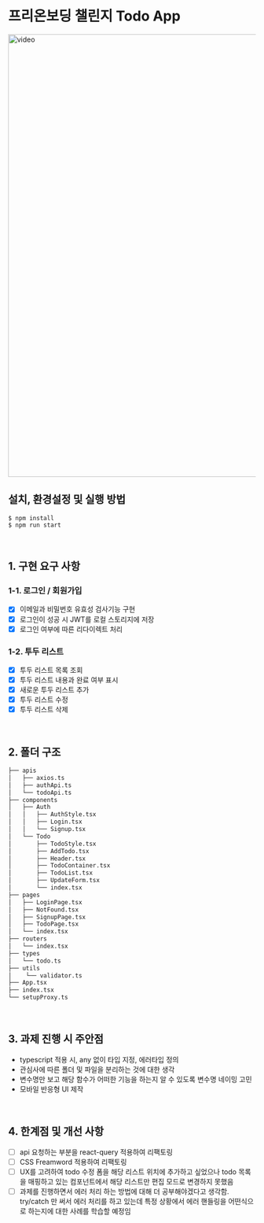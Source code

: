 # 프리온보딩 챌린지 Todo App

<img width="900" alt="video" src="https://user-images.githubusercontent.com/79828924/185189817-5bbba31e-ac6a-4f5c-b7cf-99540db5557c.gif">

<br>

## 설치, 환경설정 및 실행 방법

```
$ npm install
$ npm run start
```

<br>

## 1. 구현 요구 사항

### 1-1. 로그인 / 회원가입

- [x] 이메일과 비밀번호 유효성 검사기능 구현
- [x] 로그인이 성공 시 JWT를 로컬 스토리지에 저장
- [x] 로그인 여부에 따른 리다이렉트 처리

### 1-2. 투두 리스트

- [x] 투두 리스트 목록 조회
- [x] 투두 리스트 내용과 완료 여부 표시
- [x] 새로운 투두 리스트 추가
- [x] 투두 리스트 수정
- [x] 투두 리스트 삭제

<br>

## 2. 폴더 구조

```bash
├── apis
│   ├── axios.ts
│   ├── authApi.ts
│   └── todoApi.ts
├── components
│   ├── Auth
│   │   ├── AuthStyle.tsx
│   │   ├── Login.tsx
│   │   └── Signup.tsx
│   └── Todo
│       ├── TodoStyle.tsx
│       ├── AddTodo.tsx
│       ├── Header.tsx
│       ├── TodoContainer.tsx
│       ├── TodoList.tsx
│       ├── UpdateForm.tsx
│       └── index.tsx
├── pages
│   ├── LoginPage.tsx
│   ├── NotFound.tsx
│   ├── SignupPage.tsx
│   ├── TodoPage.tsx
│   └── index.tsx
├── routers
│   └── index.tsx
├── types
│   └── todo.ts
├── utils
│    └── validator.ts
├── App.tsx
├── index.tsx
└── setupProxy.ts
```

<br>

## 3. 과제 진행 시 주안점

- typescript 적용 시, any 없이 타입 지정, 에러타입 정의
- 관심사에 따른 폴더 및 파일을 분리하는 것에 대한 생각
- 변수명만 보고 해당 함수가 어떠한 기능을 하는지 알 수 있도록 변수명 네이밍 고민
- 모바일 반응형 UI 제작

<br>

## 4. 한계점 및 개선 사항

- [ ] api 요청하는 부분을 react-query 적용하여 리팩토링
- [ ] CSS Freamword 적용하여 리팩토링
- [ ] UX를 고려하여 todo 수정 폼을 해당 리스트 위치에 추가하고 싶었으나 todo 목록을 매핑하고 있는 컴포넌트에서 해당 리스트만 편집 모드로 변경하지 못했음
- [ ] 과제를 진행하면서 에러 처리 하는 방법에 대해 더 공부해야겠다고 생각함. try/catch 만 써서 에러 처리를 하고 있는데 특정 상황에서 에러 핸들링을 어떤식으로 하는지에 대한 사례를 학습할 예정임
